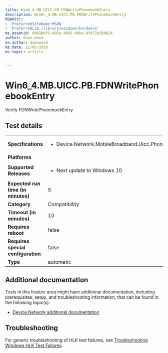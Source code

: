 ```yaml
---
title: Win6_4.MB.UICC.PB.FDNWritePhonebookEntry
description: Win6\_4.MB.UICC.PB.FDNWritePhonebookEntry
MSHAttr:
- 'PreferredSiteName:MSDN'
- 'PreferredLib:/library/windows/hardware'
ms.assetid: 9401bbf5-005e-4805-b8be-0fa71b39db24
author: dawn.wood
ms.author: dawnwood
ms.date: 11/05/2018
ms.topic: article


---
```


# Win6_4.MB.UICC.PB.FDNWritePhonebookEntry


Verify FDNWritePhonebookEntry

## Test details

|||
|---|---|
| **Specifications**  | <ul><li>Device.Network.MobileBroadband.Uicc.PhoneBook.Discretional</li></ul> |  
| **Platforms**   | <ul></ul> |
| **Supported Releases** | <ul><li>Next update to Windows 10</li></ul> |
|**Expected run time (in minutes)**| 5 |
|**Category**| Compatibility |
|**Timeout (in minutes)**| 10 |
|**Requires reboot**| false |
|**Requires special configuration**| false |
|**Type**| automatic |



## <span id="Additional_documentation"></span><span id="additional_documentation"></span><span id="ADDITIONAL_DOCUMENTATION"></span>Additional documentation


Tests in this feature area might have additional documentation, including prerequisites, setup, and troubleshooting information, that can be found in the following topic(s):

-   [Device.Network additional documentation](device-network-additional-documentation.md)

## <span id="Troubleshooting"></span><span id="troubleshooting"></span><span id="TROUBLESHOOTING"></span>Troubleshooting


For generic troubleshooting of HLK test failures, see [Troubleshooting Windows HLK Test Failures](../user/troubleshooting-windows-hlk-test-failures.md).










